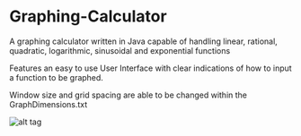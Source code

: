 # Graphing-Calculator
A graphing calculator written in Java capable of handling linear, rational, quadratic, logarithmic, sinusoidal and exponential functions

Features an easy to use User Interface with clear indications of how to input a function to be graphed.

Window size and grid spacing are able to be changed within the GraphDimensions.txt

![alt tag](http://i.imgur.com/MhbDwSj.gif)
